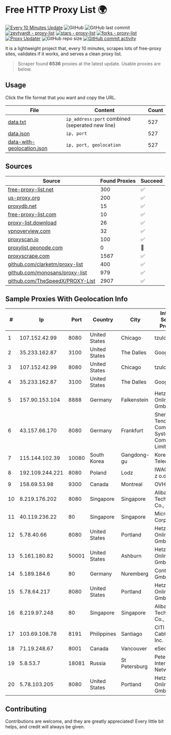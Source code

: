 
# Free HTTP Proxy List 🌍

[![Every 10 Minutes Update](https://github.com/mertguvencli/http-proxy-list/actions/workflows/main.yml/badge.svg?branch=main)](https://github.com/mertguvencli/http-proxy-list/actions/workflows/main.yml)
![GitHub](https://img.shields.io/github/license/mertguvencli/http-proxy-list)
![GitHub last commit](https://img.shields.io/github/last-commit/mertguvencli/http-proxy-list)
[![zevtyardt - proxy-list](https://img.shields.io/static/v1?label=zevtyardt&message=proxy-list&color=blue&logo=github)](https://github.com/zevtyardt/proxy-list "Go to GitHub repo")
[![stars - proxy-list](https://img.shields.io/github/stars/zevtyardt/proxy-list?style=social)](https://github.com/zevtyardt/proxy-list)
[![forks - proxy-list](https://img.shields.io/github/forks/zevtyardt/proxy-list?style=social)](https://github.com/zevtyardt/proxy-list)
[![Proxy Updater](https://github.com/zevtyardt/proxy-list/workflows/Proxy%20Updater/badge.svg)](https://github.com/zevtyardt/proxy-list/actions?query=workflow:"Proxy+Updater")
![GitHub repo size](https://img.shields.io/github/repo-size/zevtyardt/proxy-list)
[![GitHub commit activity](https://img.shields.io/github/commit-activity/m/zevtyardt/proxy-list?logo=commits)](https://github.com/zevtyardt/proxy-list/commits/main)

It is a lightweight project that, every 10 minutes, scrapes lots of free-proxy sites, validates if it works, and serves a clean proxy list.

> Scraper found **6536** proxies at the latest update. Usable proxies are below.

## Usage

Click the file format that you want and copy the URL.

|File|Content|Count|
|----|-------|-----|
|[data.txt](https://raw.githubusercontent.com/mertguvencli/http-proxy-list/main/proxy-list/data.txt)|`ip_address:port` combined (seperated new line)|527|
|[data.json](https://raw.githubusercontent.com/mertguvencli/http-proxy-list/main/proxy-list/data.json)|`ip, port`|527|
|[data-with-geolocation.json](https://raw.githubusercontent.com/mertguvencli/http-proxy-list/main/proxy-list/data-with-geolocation.json)|`ip, port, geolocation`|527|

## Sources

|Source|Found Proxies|Succeed|
|------|-------------|-------|
|[free-proxy-list.net](https://free-proxy-list.net)|300|✅|
|[us-proxy.org](https://www.us-proxy.org)|200|✅|
|[proxydb.net](http://proxydb.net)|15|✅|
|[free-proxy-list.com](https://free-proxy-list.com/?page=&port=&type%5B%5D=http&type%5B%5D=https&up_time=0&search=Search)|10|✅|
|[proxy-list.download](https://www.proxy-list.download/HTTP)|26|✅|
|[vpnoverview.com](https://vpnoverview.com/privacy/anonymous-browsing/free-proxy-servers)|32|✅|
|[proxyscan.io](https://www.proxyscan.io)|100|✅|
|[proxylist.geonode.com](https://proxylist.geonode.com/api/proxy-list?limit=300&page=1&sort_by=lastChecked&sort_type=desc&protocols=http,https)|0|🚫|
|[proxyscrape.com](https://api.proxyscrape.com/v2/?request=displayproxies&protocol=http&timeout=10000&country=all&ssl=all&anonymity=all)|1567|✅|
|[github.com/clarketm/proxy-list](https://raw.githubusercontent.com/clarketm/proxy-list/master/proxy-list-raw.txt)|400|✅|
|[github.com/monosans/proxy-list](https://raw.githubusercontent.com/monosans/proxy-list/main/proxies/http.txt)|979|✅|
|[github.com/TheSpeedX/PROXY-List](https://raw.githubusercontent.com/TheSpeedX/PROXY-List/master/http.txt)|2907|✅|


## Sample Proxies With Geolocation Info

|#|Ip|Port|Country|City|Internet Service Provider|
|-|--|----|-------|----|-------------------------|
|1|107.152.42.99|8080|United States|Chicago|tzulo, inc.|
|2|35.233.162.87|3100|United States|The Dalles|Google LLC|
|3|107.152.42.99|8080|United States|Chicago|tzulo, inc.|
|4|35.233.162.87|3100|United States|The Dalles|Google LLC|
|5|157.90.153.104|8888|Germany|Falkenstein|Hetzner Online GmbH|
|6|43.157.66.170|8080|Germany|Frankfurt|Shenzhen Tencent Computer Systems Company Limited|
|7|115.144.102.39|10080|South Korea|Gangdong-gu|Korea Telecom|
|8|192.109.244.221|8080|Poland|Lodz|IWACOM Sp. z o.o.|
|9|158.69.53.98|9300|Canada|Montreal|OVH SAS|
|10|8.219.176.202|8080|Singapore|Singapore|Alibaba (US) Technology Co., Ltd.|
|11|40.119.236.22|80|Singapore|Singapore|Microsoft Corporation|
|12|5.78.40.66|8080|United States|Portland|Hetzner Online GmbH|
|13|5.161.180.82|50001|United States|Ashburn|Hetzner Online GmbH|
|14|5.189.184.6|80|Germany|Nuremberg|Contabo GmbH|
|15|5.78.64.217|8080|United States|Portland|Hetzner Online GmbH|
|16|8.219.97.248|80|Singapore|Singapore|Alibaba (US) Technology Co., Ltd.|
|17|103.69.108.78|8191|Philippines|Santiago|CITI Cableworld Inc.|
|18|71.19.248.67|8001|Canada|Vancouver|eSecureData|
|19|5.8.53.7|18081|Russia|St Petersburg|Petersburg Internet Network ltd|
|20|5.78.103.205|8080|United States|Portland|Hetzner Online GmbH|



## Contributing

Contributions are welcome, and they are greatly appreciated! Every
little bit helps, and credit will always be given.

